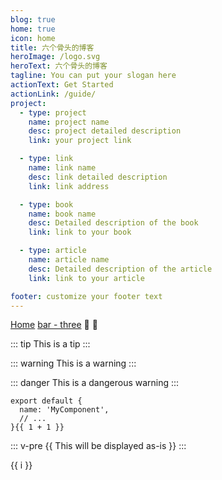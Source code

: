 ```yaml
---
blog: true
home: true
icon: home
title: 六个骨头的博客
heroImage: /logo.svg
heroText: 六个骨头的博客
tagline: You can put your slogan here
actionText: Get Started
actionLink: /guide/
project:
  - type: project
    name: project name
    desc: project detailed description
    link: your project link

  - type: link
    name: link name
    desc: link detailed description
    link: link address

  - type: book
    name: book name
    desc: Detailed description of the book
    link: link to your book

  - type: article
    name: article name
    desc: Detailed description of the article
    link: link to your article

footer: customize your footer text
---
```

[Home](/)
[bar - three](../bar/three)
:tada: :100:

::: tip
This is a tip
:::

::: warning
This is a warning
:::

::: danger
This is a dangerous warning
:::


```js{2-3}
export default {
  name: 'MyComponent',
  // ...
}{{ 1 + 1 }}
```
::: v-pre
{{ This will be displayed as-is }}
:::

<span v-for="i in [3,4,5]">{{ i }} </span>


